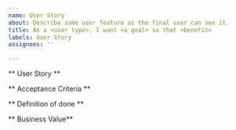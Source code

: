 ```yaml
---
name: User Story
about: Describe some user feature as the final user can see it.
title: As a <user type>, I want <a goal> so that <benefit>
labels: User Story
assignees: ''

---
```


** User Story **


** Acceptance Criteria **


** Definition of done **


** Business Value**
